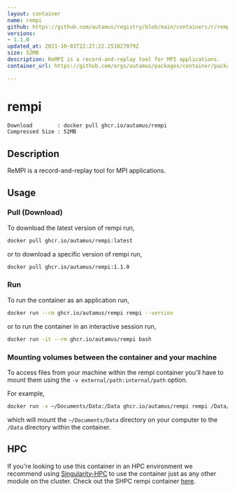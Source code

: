 ```yaml
---
layout: container
name: rempi
github: https://github.com/autamus/registry/blob/main/containers/r/rempi/spack.yaml
versions:
- 1.1.0
updated_at: 2021-10-03T22:27:22.251827079Z
size: 52MB
description: ReMPI is a record-and-replay tool for MPI applications.
container_url: https://github.com/orgs/autamus/packages/container/package/rempi

---
```

# rempi
```bash 
Download        : docker pull ghcr.io/autamus/rempi
Compressed Size : 52MB
```

## Description
ReMPI is a record-and-replay tool for MPI applications.

## Usage
### Pull (Download)
To download the latest version of rempi run,

```bash
docker pull ghcr.io/autamus/rempi:latest
```

or to download a specific version of rempi run,

```bash
docker pull ghcr.io/autamus/rempi:1.1.0
```
### Run
To run the container as an application run,
```bash
docker run --rm ghcr.io/autamus/rempi rempi --version
```

or to run the container in an interactive session run,
```bash
docker run -it --rm ghcr.io/autamus/rempi bash
```

### Mounting volumes between the container and your machine
To access files from your machine within the rempi container you'll have to mount them using the `-v external/path:internal/path` option.

For example,
```bash
docker run -v ~/Documents/Data:/Data ghcr.io/autamus/rempi rempi /Data/myData.csv
```
which will mount the `~/Documents/Data` directory on your computer to the `/Data` directory within the container.

## HPC
If you're looking to use this container in an HPC environment we recommend using [Singularity-HPC](https://singularity-hpc.readthedocs.io) to use the container just as any other module on the cluster. Check out the SHPC rempi container [here](https://singularityhub.github.io/singularity-hpc/r/ghcr.io-autamus-rempi/).